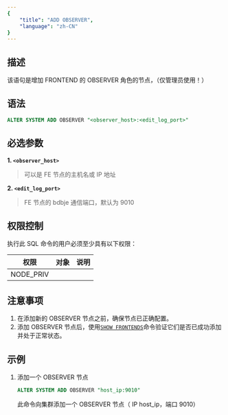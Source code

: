 ```yaml
---
{
    "title": "ADD OBSERVER",
    "language": "zh-CN"
}
---
```


## 描述

该语句是增加 FRONTEND 的 OBSERVER 角色的节点，（仅管理员使用！）

## 语法

```sql
ALTER SYSTEM ADD OBSERVER "<observer_host>:<edit_log_port>"
```

## 必选参数

**1. `<observer_host>`**

> 可以是 FE 节点的主机名或 IP 地址

**2. `<edit_log_port>`**

> FE 节点的 bdbje 通信端口，默认为 9010

## 权限控制

执行此 SQL 命令的用户必须至少具有以下权限：

| 权限        | 对象 | 说明 |
|-----------|----|----|
| NODE_PRIV |    |    |

## 注意事项

1. 在添加新的 OBSERVER 节点之前，确保节点已正确配置。
2. 添加 OBSERVER 节点后，使用[`SHOW FRONTENDS`](./SHOW-FRONTENDS.md)命令验证它们是否已成功添加并处于正常状态。

## 示例

1. 添加一个 OBSERVER 节点

   ```sql
   ALTER SYSTEM ADD OBSERVER "host_ip:9010"
   ```
   此命令向集群添加一个 OBSERVER 节点（ IP host_ip，端口 9010）
